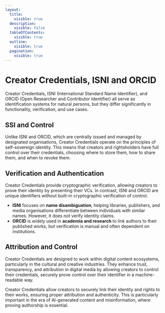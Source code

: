 ```yaml
---
layout:
  title:
    visible: true
  description:
    visible: false
  tableOfContents:
    visible: true
  outline:
    visible: true
  pagination:
    visible: true
---
```


# Creator Credentials, ISNI and ORCID

Creator Credentials, ISNI (International Standard Name Identifier), and ORCID (Open Researcher and Contributor Identifier) all serve as identification systems for natural persons, but they differ significantly in functionality, verification, and use cases.

## **SSI and Control**

Unlike ISNI and ORCID, which are centrally issued and managed by designated organisations, Creator Credentials operate on the principles of self-sovereign identity. This means that creators and rightsholders have full control over their credentials, choosing where to store them, how to share them, and when to revoke them.

## **Verification and Authentication**

Creator Credentials provide cryptographic verification, allowing creators to prove their identity by presenting their VCs. In contrast, ISNI and ORCID are unique identifiers without built-in cryptographic verification of control.

* **ISNI** focuses on **name disambiguation**, helping libraries, publishers, and media organisations differentiate between individuals with similar names. However, it does not verify identity claims.
* **ORCID** is widely used in **academia and research** to link authors to their published works, but verification is manual and often dependent on institutions.

## **Attribution and Control**

Creator Credentials are designed to work within digital content ecosystems, particularly in the cultural and creative industries. They enhance trust, transparency, and attribution in digital media by allowing creators to control their credentials, securely prove control over their identifier in a machine-readable way.

Creator Credentials allow creators to securely link their identity and rights to their works, ensuring proper attribution and authenticity. This is particularly important in the era of AI-generated content and misinformation, where proving authorship is essential.
